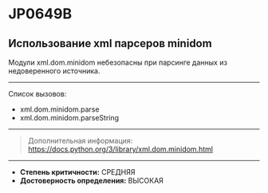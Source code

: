 # JP0649B
## Использование xml парсеров minidom
Модули xml.dom.minidom небезопасны при парсинге данных из недоверенного источника.


---
Список вызовов:

* xml.dom.minidom.parse 
* xml.dom.minidom.parseString

---
> Дополнительная информация:
> <https://docs.python.org/3/library/xml.dom.minidom.html>
---
* __Степень критичности:__ СРЕДНЯЯ
* __Достоверность определения:__ ВЫСОКАЯ